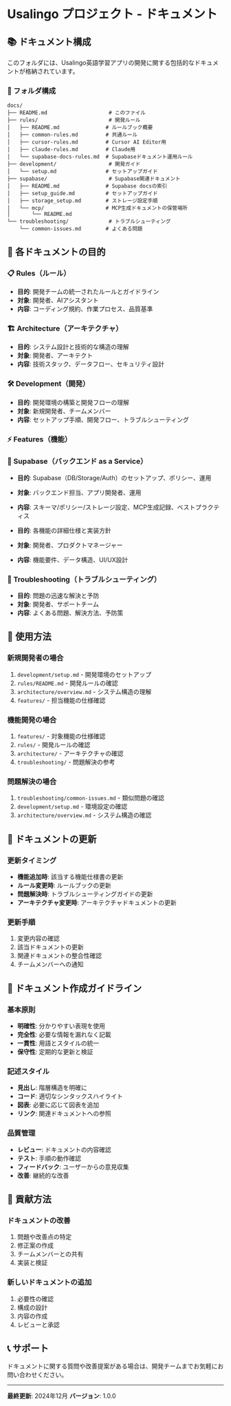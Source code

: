 # Usalingo プロジェクト - ドキュメント

## 📚 ドキュメント構成

このフォルダには、Usalingo英語学習アプリの開発に関する包括的なドキュメントが格納されています。

### 📁 フォルダ構成

```
docs/
├── README.md                    # このファイル
├── rules/                       # 開発ルール
│   ├── README.md               # ルールブック概要
│   ├── common-rules.md         # 共通ルール
│   ├── cursor-rules.md         # Cursor AI Editor用
│   ├── claude-rules.md         # Claude用
│   └── supabase-docs-rules.md  # Supabaseドキュメント運用ルール
├── development/                 # 開発ガイド
│   └── setup.md                # セットアップガイド
├── supabase/                    # Supabase関連ドキュメント
│   ├── README.md               # Supabase docsの索引
│   ├── setup_guide.md          # セットアップガイド
│   ├── storage_setup.md        # ストレージ設定手順
│   └── mcp/                    # MCP生成ドキュメントの保管場所
│       └── README.md
└── troubleshooting/             # トラブルシューティング
    └── common-issues.md        # よくある問題
```

## 🎯 各ドキュメントの目的

### 📋 Rules（ルール）
- **目的**: 開発チームの統一されたルールとガイドライン
- **対象**: 開発者、AIアシスタント
- **内容**: コーディング規約、作業プロセス、品質基準

### 🏗️ Architecture（アーキテクチャ）
- **目的**: システム設計と技術的な構造の理解
- **対象**: 開発者、アーキテクト
- **内容**: 技術スタック、データフロー、セキュリティ設計

### 🛠️ Development（開発）
- **目的**: 開発環境の構築と開発フローの理解
- **対象**: 新規開発者、チームメンバー
- **内容**: セットアップ手順、開発フロー、トラブルシューティング

### ⚡ Features（機能）
### 🧰 Supabase（バックエンド as a Service）
- **目的**: Supabase（DB/Storage/Auth）のセットアップ、ポリシー、運用
- **対象**: バックエンド担当、アプリ開発者、運用
- **内容**: スキーマ/ポリシー/ストレージ設定、MCP生成記録、ベストプラクティス

- **目的**: 各機能の詳細仕様と実装方針
- **対象**: 開発者、プロダクトマネージャー
- **内容**: 機能要件、データ構造、UI/UX設計

### 🔧 Troubleshooting（トラブルシューティング）
- **目的**: 問題の迅速な解決と予防
- **対象**: 開発者、サポートチーム
- **内容**: よくある問題、解決方法、予防策

## 📖 使用方法

### 新規開発者の場合
1. `development/setup.md` - 開発環境のセットアップ
2. `rules/README.md` - 開発ルールの確認
3. `architecture/overview.md` - システム構造の理解
4. `features/` - 担当機能の仕様確認

### 機能開発の場合
1. `features/` - 対象機能の仕様確認
2. `rules/` - 開発ルールの確認
3. `architecture/` - アーキテクチャの確認
4. `troubleshooting/` - 問題解決の参考

### 問題解決の場合
1. `troubleshooting/common-issues.md` - 類似問題の確認
2. `development/setup.md` - 環境設定の確認
3. `architecture/overview.md` - システム構造の確認

## 🔄 ドキュメントの更新

### 更新タイミング
- **機能追加時**: 該当する機能仕様書の更新
- **ルール変更時**: ルールブックの更新
- **問題解決時**: トラブルシューティングガイドの更新
- **アーキテクチャ変更時**: アーキテクチャドキュメントの更新

### 更新手順
1. 変更内容の確認
2. 該当ドキュメントの更新
3. 関連ドキュメントの整合性確認
4. チームメンバーへの通知

## 📝 ドキュメント作成ガイドライン

### 基本原則
- **明確性**: 分かりやすい表現を使用
- **完全性**: 必要な情報を漏れなく記載
- **一貫性**: 用語とスタイルの統一
- **保守性**: 定期的な更新と検証

### 記述スタイル
- **見出し**: 階層構造を明確に
- **コード**: 適切なシンタックスハイライト
- **図表**: 必要に応じて図表を追加
- **リンク**: 関連ドキュメントへの参照

### 品質管理
- **レビュー**: ドキュメントの内容確認
- **テスト**: 手順の動作確認
- **フィードバック**: ユーザーからの意見収集
- **改善**: 継続的な改善

## 🤝 貢献方法

### ドキュメントの改善
1. 問題や改善点の特定
2. 修正案の作成
3. チームメンバーとの共有
4. 実装と検証

### 新しいドキュメントの追加
1. 必要性の確認
2. 構成の設計
3. 内容の作成
4. レビューと承認

## 📞 サポート

ドキュメントに関する質問や改善提案がある場合は、開発チームまでお気軽にお問い合わせください。

---

**最終更新**: 2024年12月
**バージョン**: 1.0.0 